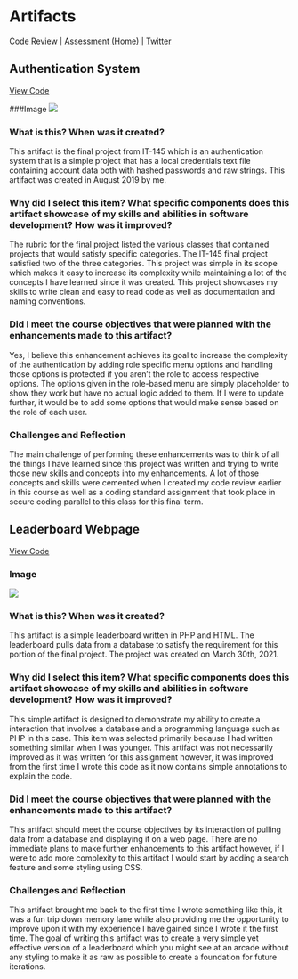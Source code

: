# Artifacts

[Code Review](https://www.youtube.com/watch?v=kwWbbS4lTBk) | [Assessment (Home)](https://coltonthompson.github.io) | [Twitter](https://twitter.com/ColtonMThompson)

## Authentication System
[View Code](https://github.com/ColtonThompson/AuthenticationSystem)

###Image
<img src="https://i.imgur.com/gOAjzAV.png">

### What is this? When was it created?
This artifact is the final project from IT-145 which is an authentication system that is a simple project that has a local credentials text file containing account data both with hashed passwords and raw strings. This artifact was created in August 2019 by me.

### Why did I select this item? What specific components does this artifact showcase of my skills and abilities in software development? How was it improved?
The rubric for the final project listed the various classes that contained projects that would satisfy specific categories. The IT-145 final project satisfied two of the three categories. This project was simple in its scope which makes it easy to increase its complexity while maintaining a lot of the concepts I have learned since it was created. This project showcases my skills to write clean and easy to read code as well as documentation and naming conventions.

### Did I meet the course objectives that were planned with the enhancements made to this artifact?
Yes, I believe this enhancement achieves its goal to increase the complexity of the authentication by adding role specific menu options and handling those options is protected if you aren’t the role to access respective options. The options given in the role-based menu are simply placeholder to show they work but have no actual logic added to them. If I were to update further, it would be to add some options that would make sense based on the role of each user.

### Challenges and Reflection
The main challenge of performing these enhancements was to think of all the things I have learned since this project was written and trying to write those new skills and concepts into my enhancements. A lot of those concepts and skills were cemented when I created my code review earlier in this course as well as a coding standard assignment that took place in secure coding parallel to this class for this final term.

## Leaderboard Webpage
[View Code](https://github.com/ColtonThompson/Leaderboard)

### Image
<img src="https://i.imgur.com/ahTz12e.png">

### What is this? When was it created?
This artifact is a simple leaderboard written in PHP and HTML. The leaderboard pulls data from a database to satisfy the requirement for this portion of the final project. The project was created on March 30th, 2021.

### Why did I select this item? What specific components does this artifact showcase of my skills and abilities in software development? How was it improved?
This simple artifact is designed to demonstrate my ability to create a interaction that involves a database and a programming language such as PHP in this case. This item was selected primarily because I had written something similar when I was younger. This artifact was not necessarily improved as it was written for this assignment however, it was improved from the first time I wrote this code as it now contains simple annotations to explain the code.

### Did I meet the course objectives that were planned with the enhancements made to this artifact?
This artifact should meet the course objectives by its interaction of pulling data from a database and displaying it on a web page. There are no immediate plans to make further enhancements to this artifact however, if I were to add more complexity to this artifact I would start by adding a search feature and some styling using CSS.

### Challenges and Reflection
This artifact brought me back to the first time I wrote something like this, it was a fun trip down memory lane while also providing me the opportunity to improve upon it with my experience I have gained since I wrote it the first time. The goal of writing this artifact was to create a very simple yet effective version of a leaderboard which you might see at an arcade without any styling to make it as raw as possible to create a foundation for future iterations. 
